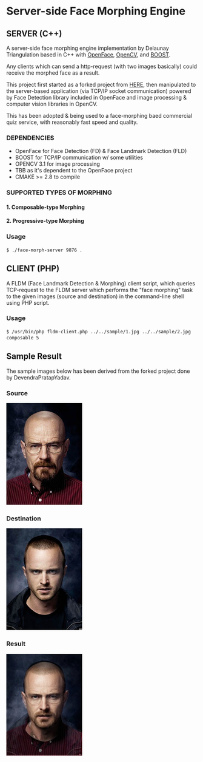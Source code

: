 # Server-side Face Morphing Engine

## SERVER (C++)

A server-side face morphing engine implementation by Delaunay Triangulation based in C++ with [OpenFace](https://github.com/TadasBaltrusaitis/OpenFace), [OpenCV](https://github.com/opencv/opencv), and [BOOST](https://github.com/boostorg/). 

Any clients which can send a http-request (with two images basically) could receive the morphed face as a result.

This project first started as a forked project from [HERE](https://github.com/DevendraPratapYadav/FaceMorphing), then manipulated to the server-based application (via TCP/IP socket communication) powered by Face Detection library included in OpenFace and image processing & computer vision libraries in OpenCV.

This has been adopted & being used to a face-morphing baed commercial quiz service, with reasonably fast speed and quality.

### DEPENDENCIES

- OpenFace for Face Detection (FD) & Face Landmark Detection (FLD)
- BOOST for TCP/IP communication w/ some utilities
- OPENCV 3.1 for image processing
- TBB as it's dependent to the OpenFace project
- CMAKE >= 2.8 to compile

### SUPPORTED TYPES OF MORPHING

#### 1. Composable-type Morphing

#### 2. Progressive-type Morphing

### Usage

```
$ ./face-morph-server 9876 .
```

## CLIENT (PHP)

A FLDM (Face Landmark Detection & Morphing) client script, which queries TCP-request to the FLDM server which performs the "face morphing" task to the given images (source and destination) in the command-line shell using PHP script.

### Usage
```
$ /usr/bin/php fldm-client.php ../../sample/1.jpg ../../sample/2.jpg composable 5
```

## Sample Result
The sample images below has been derived from the forked project done by DevendraPratapYadav.

### Source
![Source](./sample/src.jpeg)

### Destination
![Destination](./sample/dst.jpeg)

### Result
![Result](./sample/out.jpeg)
